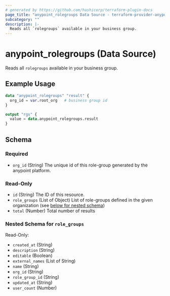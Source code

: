 ```yaml
---
# generated by https://github.com/hashicorp/terraform-plugin-docs
page_title: "anypoint_rolegroups Data Source - terraform-provider-anypoint"
subcategory: ""
description: |-
  Reads all `rolegroups` available in your business group.
---
```


# anypoint_rolegroups (Data Source)

Reads all `rolegroups` available in your business group.

## Example Usage

```terraform
data "anypoint_rolegroups" "result" {
  org_id = var.root_org   # business group id
}

output "rgs" {
  value = data.anypoint_rolegroups.result
}
```

<!-- schema generated by tfplugindocs -->
## Schema

### Required

- `org_id` (String) The unique id of this role-group generated by the anypoint platform.

### Read-Only

- `id` (String) The ID of this resource.
- `role_groups` (List of Object) List of role-groups defined in the given organization (see [below for nested schema](#nestedatt--role_groups))
- `total` (Number) Total number of results

<a id="nestedatt--role_groups"></a>
### Nested Schema for `role_groups`

Read-Only:

- `created_at` (String)
- `description` (String)
- `editable` (Boolean)
- `external_names` (List of String)
- `name` (String)
- `org_id` (String)
- `role_group_id` (String)
- `updated_at` (String)
- `user_count` (Number)


